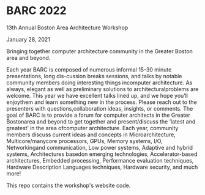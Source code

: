 # BARC 2022

13th Annual Boston Area Architecture Workshop

January 28, 2021

Bringing together computer architecture community in the Greater Boston area and beyond.


Each year BARC is composed of numerous informal 15-30 minute presentations, long dis-cussion breaks sessions, and talks by notable community members doing interesting things incomputer architecture. As always, elegant as well as preliminary solutions to architecturalproblems are welcome. This year we have excellent talks lined up, and we hope you’ll enjoythem and learn something new in the process. Please reach out to the presenters with questions,collaboration ideas, insights, or comments. The goal of BARC is to provide a forum for computer architects in the Greater Bostonarea and beyond to get together and present/discuss the ’latest and greatest’ in the area ofcomputer architecture. Each year, community members discuss current ideas and concepts in Microarchitecture, Multicore/manycore processors, GPUs, Memory systems, I/O, Networkingand communication, Low power systems, Adaptive and hybrid systems, Architectures basedon emerging technologies, Accelerator-based architectures, Embedded processing, Performance evaluation techniques, Hardware Description Languages techniques, Hardware security, and much more!

This repo contains the workshop's website code.
